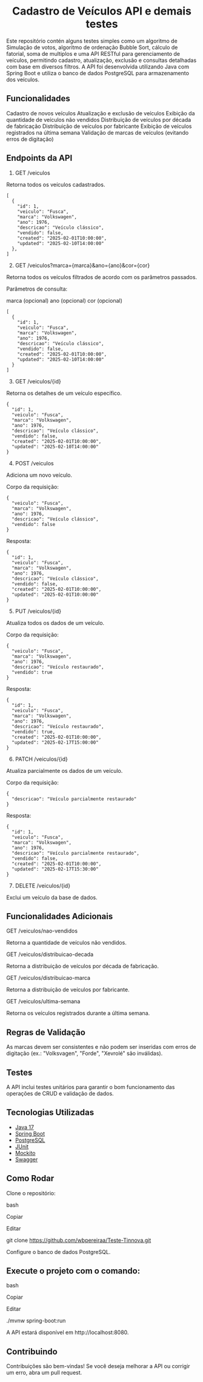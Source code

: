 <h1 align="center">Cadastro de Veículos API e demais testes</h1>

Este repositório contén alguns testes simples como um algoritmo de Simulação de votos, algoritmo de ordenação Bubble Sort, cálculo de fatorial, soma de multiplos e uma API RESTful para gerenciamento de veículos, permitindo cadastro, atualização, exclusão e consultas detalhadas com base em diversos filtros. A API foi desenvolvida utilizando Java com Spring Boot e utiliza o banco de dados PostgreSQL para armazenamento dos veículos.


## Funcionalidades

Cadastro de novos veículos
Atualização e exclusão de veículos
Exibição da quantidade de veículos não vendidos
Distribuição de veículos por década de fabricação
Distribuição de veículos por fabricante
Exibição de veículos registrados na última semana
Validação de marcas de veículos (evitando erros de digitação)

## Endpoints da API
1. GET /veiculos

Retorna todos os veículos cadastrados.

```
[
  {
    "id": 1,
    "veiculo": "Fusca",
    "marca": "Volkswagen",
    "ano": 1976,
    "descricao": "Veículo clássico",
    "vendido": false,
    "created": "2025-02-01T10:00:00",
    "updated": "2025-02-10T14:00:00"
  },
]
```

2. GET /veiculos?marca={marca}&ano={ano}&cor={cor}

Retorna todos os veículos filtrados de acordo com os parâmetros passados.

Parâmetros de consulta:

marca (opcional)
ano (opcional)
cor (opcional)
```
[
  {
    "id": 1,
    "veiculo": "Fusca",
    "marca": "Volkswagen",
    "ano": 1976,
    "descricao": "Veículo clássico",
    "vendido": false,
    "created": "2025-02-01T10:00:00",
    "updated": "2025-02-10T14:00:00"
  }
]
```

3. GET /veiculos/{id}

Retorna os detalhes de um veículo específico.
```
{
  "id": 1,
  "veiculo": "Fusca",
  "marca": "Volkswagen",
  "ano": 1976,
  "descricao": "Veículo clássico",
  "vendido": false,
  "created": "2025-02-01T10:00:00",
  "updated": "2025-02-10T14:00:00"
}
```

4. POST /veiculos

Adiciona um novo veículo.

Corpo da requisição:
```
{
  "veiculo": "Fusca",
  "marca": "Volkswagen",
  "ano": 1976,
  "descricao": "Veículo clássico",
  "vendido": false
}
```
Resposta:
```
{
  "id": 1,
  "veiculo": "Fusca",
  "marca": "Volkswagen",
  "ano": 1976,
  "descricao": "Veículo clássico",
  "vendido": false,
  "created": "2025-02-01T10:00:00",
  "updated": "2025-02-01T10:00:00"
}
```

5. PUT /veiculos/{id}

Atualiza todos os dados de um veículo.

Corpo da requisição:
```
{
  "veiculo": "Fusca",
  "marca": "Volkswagen",
  "ano": 1976,
  "descricao": "Veículo restaurado",
  "vendido": true
}
```
Resposta:
```
{
  "id": 1,
  "veiculo": "Fusca",
  "marca": "Volkswagen",
  "ano": 1976,
  "descricao": "Veículo restaurado",
  "vendido": true,
  "created": "2025-02-01T10:00:00",
  "updated": "2025-02-17T15:00:00"
}
```

6. PATCH /veiculos/{id}

Atualiza parcialmente os dados de um veículo.

Corpo da requisição:
```
{
  "descricao": "Veículo parcialmente restaurado"
}
```
Resposta:
```
{
  "id": 1,
  "veiculo": "Fusca",
  "marca": "Volkswagen",
  "ano": 1976,
  "descricao": "Veículo parcialmente restaurado",
  "vendido": false,
  "created": "2025-02-01T10:00:00",
  "updated": "2025-02-17T15:30:00"
}
```

7. DELETE /veiculos/{id}

Exclui um veículo da base de dados.


## Funcionalidades Adicionais

GET /veiculos/nao-vendidos

Retorna a quantidade de veículos não vendidos.


GET /veiculos/distribuicao-decada

Retorna a distribuição de veículos por década de fabricação.


GET /veiculos/distribuicao-marca

Retorna a distribuição de veículos por fabricante.


GET /veiculos/ultima-semana

Retorna os veículos registrados durante a última semana.


## Regras de Validação

As marcas devem ser consistentes e não podem ser inseridas com erros de digitação (ex.: "Volksvagen", "Forde", "Xevrolé" são inválidas).

## Testes

A API inclui testes unitários para garantir o bom funcionamento das operações de CRUD e validação de dados.

## Tecnologias Utilizadas
- [Java 17 ](https://www.java.com/pt-BR/download/manual.jsp)
- [Spring Boot](https://spring.io/projects/spring-boot)
- [PostgreSQL](https://www.postgresql.org/download/)
- [JUnit](https://junit.org/junit5/)
- [Mockito](https://site.mockito.org/)
- [Swagger](https://swagger.io/docs/)

## Como Rodar
Clone o repositório:

bash

Copiar

Editar

git clone https://github.com/wbpereiraa/Teste-Tinnova.git

Configure o banco de dados PostgreSQL.

## Execute o projeto com o comando:

bash

Copiar

Editar

./mvnw spring-boot:run

A API estará disponível em http://localhost:8080.

## Contribuindo
Contribuições são bem-vindas! Se você deseja melhorar a API ou corrigir um erro, abra um pull request.
